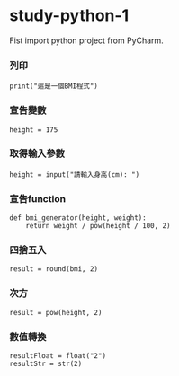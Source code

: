 # study-python-1
Fist import python project from PyCharm.

### 列印
```
print("這是一個BMI程式")
```

### 宣告變數
```
height = 175
```

### 取得輸入參數
```
height = input("請輸入身高(cm): ")
```

### 宣告function
```
def bmi_generator(height, weight):
    return weight / pow(height / 100, 2)
```

### 四捨五入
```
result = round(bmi, 2)
```

### 次方
```
result = pow(height, 2)
```

### 數值轉換
```
resultFloat = float("2")
resultStr = str(2)
```
